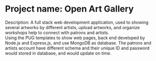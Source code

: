 # Project name: Open Art Gallery
 Description: A full stack web development application, used to showing several artworks by different artists, upload artworks, and organize workshops help to connect with patrons and artists.  
 Using the PUG templates to show web pages, back end developed by Node.js and Express.js, and use MongoDB as database. The patrons and artists account have different schema and their unique ID and password would stored in database, and would update on time.
